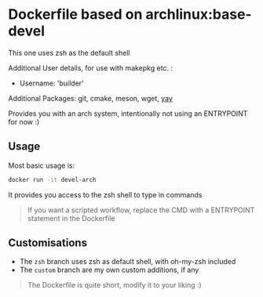 # Dockerfile based on archlinux:base-devel

This one uses zsh as the default shell

Additional User details, for use with makepkg etc. :
  * Username: 'builder'

Additional Packages: git, cmake, meson, wget, [yay](https://github.com/Jguer/yay)

Provides you with an arch system, intentionally not using an ENTRYPOINT for now :)

## Usage

Most basic usage is:

```sh
docker run -it devel-arch
```

It provides you access to the zsh shell to type in commands

> If you want a scripted workflow, replace the CMD with a ENTRYPOINT statement in the Dockerfile

## Customisations

* The `zsh` branch uses zsh as default shell, with oh-my-zsh included
* The `custom` branch are my own custom additions, if any

> The Dockerfile is quite short, modify it to your liking :)

